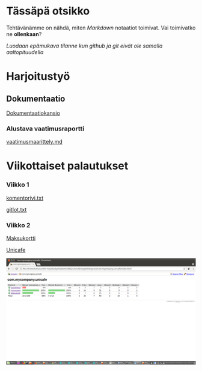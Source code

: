 # Tässäpä otsikko

Tehtävänämme on nähdä, miten *Markdown* notaatiot toimivat. Vai toimivatko ne **ollenkaan**?

*Luodaan epämukava tilanne kun github ja git eivät ole samalla aaltopituudella*

# Harjoitustyö

## Dokumentaatio

[Dokumentaatiokansio](https://github.com/hallssus/omt-harjoitustyo/tree/master/dokumentaatio)

### Alustava vaatimusraportti

[vaatimusmaarittely.md](https://github.com/hallssus/omt-harjoitustyo/blob/master/dokumentaatio/vaatimusmaarittely.md)

# Viikottaiset palautukset

### Viikko 1

[komentorivi.txt](https://github.com/hallssus/omt-harjoitustyo/blob/master/laskarit/viikko1/komentorivi.txt)

[gitlot.txt](https://github.com/hallssus/omt-harjoitustyo/blob/master/laskarit/viikko1/gitlog.txt)

### Viikko 2

[Maksukortti](https://github.com/hallssus/omt-harjoitustyo/tree/master/laskarit/viikko2/Maksukortti)

[Unicafe](https://github.com/hallssus/omt-harjoitustyo/tree/master/laskarit/viikko2/Unicafe)

![Kattavuusraportti](https://github.com/hallssus/omt-harjoitustyo/blob/master/laskarit/viikko2/kattavuus.png)

